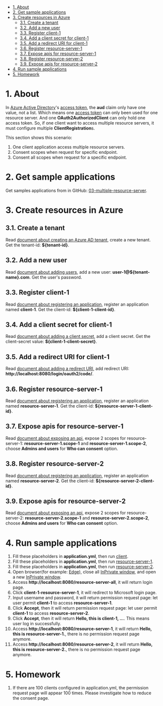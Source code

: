 - [1. About](#1-about)
- [2. Get sample applications](#2-get-sample-applications)
- [3. Create resources in Azure](#3-create-resources-in-azure)
    * [3.1. Create a tenant](#31-create-a-tenant)
    * [3.2. Add a new user](#32-add-a-new-user)
    * [3.3. Register client-1](#33-register-client-1)
    * [3.4. Add a client secret for client-1](#34-add-a-client-secret-for-client-1)
    * [3.5. Add a redirect URI for client-1](#35-add-a-redirect-uri-for-client-1)
    * [3.6. Register resource-server-1](#36-register-resource-server-1)
    * [3.7. Expose apis for resource-server-1](#37-expose-apis-for-resource-server-1)
    * [3.8. Register resource-server-2](#38-register-resource-server-2)
    * [3.9. Expose apis for resource-server-2](#39-expose-apis-for-resource-server-2)
- [4. Run sample applications](#4-run-sample-applications)
- [5. Homework](#5-homework)





# 1. About

In [Azure Active Directory]'s [access token], the **aud** claim only have one value, not a list. Which means one [access token] can only been used for one resource server. And one **OAuth2AuthorizedClient** can only hold one access token. So, if one client want to access multiple resource servers, it must configure multiple **ClientRegistration**s.

This section shows this scenario:
1. One client application access multiple resource servers.
2. Consent scopes when request for specific endpoint.
3. Consent all scopes when request for a specific endpoint.

# 2. Get sample applications
Get samples applications from in GitHub: [03-multiple-resource-server].

# 3. Create resources in Azure

## 3.1. Create a tenant
Read [document about creating an Azure AD tenant], create a new tenant. Get the tenant-id: **${tenant-id}**.

## 3.2. Add a new user
Read [document about adding users], add a new user: **user-1@${tenant-name}.com**. Get the user's password.

## 3.3. Register client-1
Read [document about registering an application], register an application named **client-1**. Get the client-id: **${client-1-client-id}**.

## 3.4. Add a client secret for client-1
Read [document about adding a client secret], add a client secret. Get the client-secret value: **${client-1-client-secret}**.

## 3.5. Add a redirect URI for client-1
Read [document about adding a redirect URI], add redirect URI: **http://localhost:8080/login/oauth2/code/**.

## 3.6. Register resource-server-1
Read [document about registering an application], register an application named **resource-server-1**. Get the client-id: **${resource-server-1-client-id}**.

## 3.7. Expose apis for resource-server-1
Read [document about exposing an api], expose 2 scopes for resource-server-1: **resource-server-1.scope-1** and **resource-server-1.scope-2**, choose **Admins and users** for **Who can consent** option.

## 3.8. Register resource-server-2
Read [document about registering an application], register an application named **resource-server-2**. Get the client-id: **${resource-server-2-client-id}**.

## 3.9. Expose apis for resource-server-2
Read [document about exposing an api], expose 2 scopes for resource-server-2: **resource-server-2.scope-1** and **resource-server-2.scope-2**, choose **Admins and users** for **Who can consent** option.

# 4. Run sample applications
1. Fill these placeholders in **application.yml**, then run [client].
2. Fill these placeholders in **application.yml**, then run [resource-server-1].
3. Fill these placeholders in **application.yml**, then run [resource-server-2].
4. Open browser(for example: [Edge]), close all [InPrivate window], and open a new [InPrivate window].
5. Access **http://localhost:8080/resource-server-all**, it will return login page.
6. Click **client-1-resource-server-1**, it will redirect to Microsoft login page.
7. Input username and password, it will return permission request page: let user permit **client-1** to access **resource-server-1**.
8. Click **Accept**, then it will return permission request page: let user permit **client-1** to access **resource-server-2**.
9. Click **Accept**, then it will return **Hello, this is client-1, ...**. This means user log in successfully.
10. Access **http://localhost:8080/resource-server-1**, it will return **Hello, this is resource-server-1.**, there is no permission request page anymore.
11. Access **http://localhost:8080/resource-server-2**, it will return **Hello, this is resource-server-2.**, there is no permission request page anymore.

# 5. Homework
1. If there are 100 clients configured in application.yml, the permission request page will appear 100 times. Please investigate how to reduce the consent page.




[Azure Active Directory]: https://azure.microsoft.com/services/active-directory/
[OAuth2]: https://oauth.net/2/
[Spring Security]: https://spring.io/projects/spring-security
[OAuth 2.0 authorization code flow]: https://docs.microsoft.com/azure/active-directory/develop/v2-oauth2-auth-code-flow
[access token]: https://docs.microsoft.com/azure/active-directory/develop/access-tokens
[03-multiple-resource-server]: ../../../servlet/oauth2/03-multiple-resource-server
[document about creating an Azure AD tenant]: https://docs.microsoft.com/azure/active-directory/develop/quickstart-create-new-tenant#create-a-new-azure-ad-tenant
[document about registering an application]: https://docs.microsoft.com/azure/active-directory/develop/quickstart-register-app
[document about adding users]: https://docs.microsoft.com/azure/active-directory/fundamentals/add-users-azure-active-directory
[document about adding a client secret]: https://docs.microsoft.com/azure/active-directory/develop/quickstart-register-app#add-a-client-secret
[document about adding a redirect URI]: https://docs.microsoft.com/azure/active-directory/develop/quickstart-register-app#add-a-redirect-uri
[document about exposing an api]: https://docs.microsoft.com/azure/active-directory/develop/quickstart-configure-app-expose-web-apis
[client]: ../../../servlet/oauth2/03-multiple-resource-server/client
[resource-server-1]: ../../../servlet/oauth2/03-multiple-resource-server/resource-server-1
[resource-server-2]: ../../../servlet/oauth2/03-multiple-resource-server/resource-server-2
[Edge]: https://www.microsoft.com/edge?r=1
[InPrivate window]: https://support.microsoft.com/microsoft-edge/browse-inprivate-in-microsoft-edge-cd2c9a48-0bc4-b98e-5e46-ac40c84e27e2

